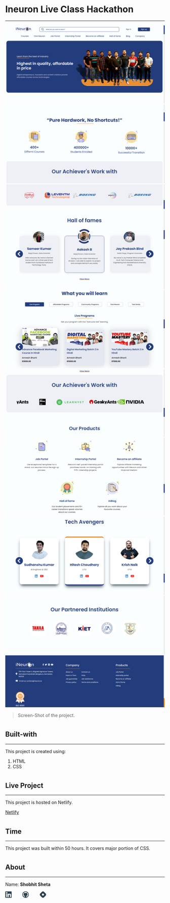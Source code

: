 # Ineuron Live Class Hackathon
---


![image](./images/Screenshot-1.png)
![image](./images/Screenshot-2.png)
![image](./images/Screenshot-3.png)
![image](./images/Screenshot-4.png)
![image](./images/Screenshot-5.png)
![image](./images/Screenshot-6.png)
![image](./images/Screenshot-7.png)
![image](./images/Screenshot-8.png)
![image](./images/Screenshot-9.png)
![image](./images/Screenshot-10.png)


> Screen-Shot of the project.

#

## Built-with
---

This project is created using:

 1. HTML
 2. CSS

#

## Live Project
---

This project is hosted on Netlify.

[Netlify](https://shobhits-ineuron-Live-class-hackathon.app/)

#

## Time
---

This project was built within 50 hours. It covers major portion of CSS.

#


## About
---

Name: **Shobhit Sheta**


<a href="https://www.linkedin.com/in/shobhit-sheta-572b16209/" rel="some text"><img src="./readme/linkedin-svgrepo-com.svg" alt="" style="width: 4%;margin-right: 6%"></a> <a href="https://github.com/shobhit-sheta/live-project-06" rel="some text"><img src="./readme/github-svgrepo-com.svg" alt="" style="width: 4%;margin-right: 6%"></a> <a href="#" rel="some text"><img src="./readme/hashnode-icon-svgrepo-com.svg" alt="" style="width: 4%"></a>